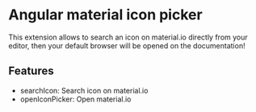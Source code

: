 # Angular material icon picker

This extension allows to search an icon on material.io directly from your editor, then your default browser will be opened on the documentation!

## Features
- searchIcon: Search icon on material.io
- openIconPicker: Open material.io
